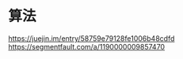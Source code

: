 # 算法

<https://juejin.im/entry/58759e79128fe1006b48cdfd>
<https://segmentfault.com/a/1190000009857470>
